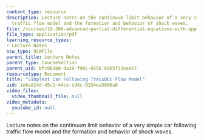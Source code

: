 ```yaml
---
content_type: resource
description: Lecture notes on the continuum limit behavior of a very simple car following
  traffic flow model and the formation and behavior of shock waves.
file: /courses/18-306-advanced-partial-differential-equations-with-applications-fall-2009/1e6a824d45c144cecd4c0154ea3006a0_MIT18_306f09_lec24_CF_Simple_Model.pdf
file_type: application/pdf
learning_resource_types:
- Lecture Notes
ocw_type: OCWFile
parent_title: Lecture Notes
parent_type: CourseSection
parent_uid: bfc0bab0-da28-f90c-6556-69b5f33eae57
resourcetype: Document
title: "Simplest Car Following Tra\x0Ec Flow Model"
uid: 1e6a824d-45c1-44ce-cd4c-0154ea3006a0
video_files:
  video_thumbnail_file: null
video_metadata:
  youtube_id: null
---
```

Lecture notes on the continuum limit behavior of a very simple car following traffic flow model and the formation and behavior of shock waves.

